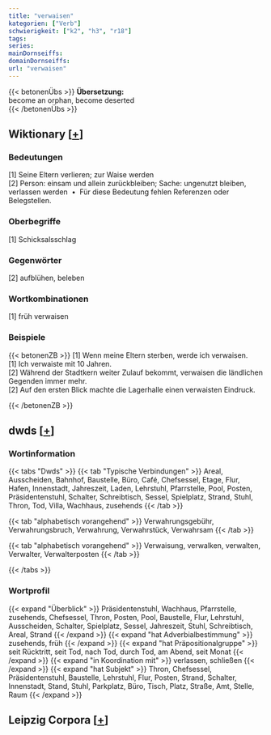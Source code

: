 ```yaml
---
title: "verwaisen"
kategorien: ["Verb"]
schwierigkeit: ["k2", "h3", "r18"]
tags:
series:
mainDornseiffs:
domainDornseiffs:
url: "verwaisen"
---
```


{{< betonenÜbs >}}
**Übersetzung:**  
become an orphan, become deserted  
{{< /betonenÜbs >}}

## Wiktionary [[+](https://de.wiktionary.org/wiki/verwaisen)]

### Bedeutungen
[1] Seine Eltern verlieren; zur Waise werden  
[2] Person: einsam und allein zurückbleiben; Sache: ungenutzt bleiben, verlassen werden  •  Für diese Bedeutung fehlen Referenzen oder Belegstellen.  

### Oberbegriffe
[1] Schicksalsschlag  

### Gegenwörter
[2] aufblühen, beleben  

### Wortkombinationen
[1] früh verwaisen  

### Beispiele
{{< betonenZB >}}
[1] Wenn  meine Eltern sterben, werde ich verwaisen.  
[1] Ich verwaiste mit 10 Jahren.  
[2] Während der Stadtkern weiter Zulauf bekommt, verwaisen die ländlichen Gegenden immer mehr.  
[2] Auf den ersten Blick machte die Lagerhalle einen verwaisten Eindruck.  

{{< /betonenZB >}}


## dwds [[+](https://www.dwds.de/wb/verwaisen)]

### Wortinformation
{{< tabs "Dwds" >}}
{{< tab "Typische Verbindungen" >}}
Areal, Ausscheiden, Bahnhof, Baustelle, Büro, Café, Chefsessel, Etage, Flur, Hafen, Innenstadt, Jahreszeit, Laden, Lehrstuhl, Pfarrstelle, Pool, Posten, Präsidentenstuhl, Schalter, Schreibtisch, Sessel, Spielplatz, Strand, Stuhl, Thron, Tod, Villa, Wachhaus, zusehends
{{< /tab >}}

{{< tab "alphabetisch vorangehend" >}}
Verwahrungsgebühr, Verwahrungsbruch, Verwahrung, Verwahrstück, Verwahrsam
{{< /tab >}}

{{< tab "alphabetisch vorangehend" >}}
Verwaisung, verwalken, verwalten, Verwalter, Verwalterposten
{{< /tab >}}

{{< /tabs >}}

### Wortprofil
{{< expand "Überblick" >}} Präsidentenstuhl, Wachhaus, Pfarrstelle, zusehends, Chefsessel, Thron, Posten, Pool, Baustelle, Flur, Lehrstuhl, Ausscheiden, Schalter, Spielplatz, Sessel, Jahreszeit, Stuhl, Schreibtisch, Areal, Strand {{< /expand >}}
{{< expand "hat Adverbialbestimmung" >}} zusehends, früh {{< /expand >}}
{{< expand "hat Präpositionalgruppe" >}} seit Rücktritt, seit Tod, nach Tod, durch Tod, am Abend, seit Monat {{< /expand >}}
{{< expand "in Koordination mit" >}} verlassen, schließen {{< /expand >}}
{{< expand "hat Subjekt" >}} Thron, Chefsessel, Präsidentenstuhl, Baustelle, Lehrstuhl, Flur, Posten, Strand, Schalter, Innenstadt, Stand, Stuhl, Parkplatz, Büro, Tisch, Platz, Straße, Amt, Stelle, Raum {{< /expand >}}

## Leipzig Corpora [[+](https://corpora.uni-leipzig.de/en/res?word=verwaisen&corpusId=deu_newscrawl-public_2018)]

